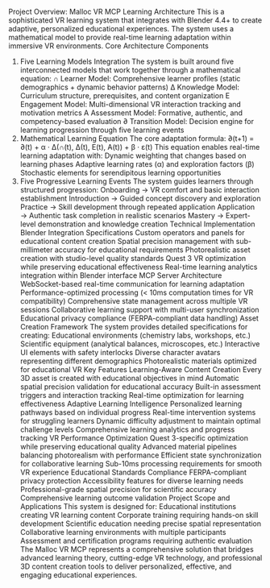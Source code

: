 Project Overview: Malloc VR MCP Learning Architecture
This is a sophisticated VR learning system that integrates with Blender 4.4+ to create adaptive, personalized educational experiences. The system uses a mathematical model to provide real-time learning adaptation within immersive VR environments.
Core Architecture Components
1. Five Learning Models Integration
The system is built around five interconnected models that work together through a mathematical equation:
∩ Learner Model: Comprehensive learner profiles (static demographics + dynamic behavior patterns)
∆ Knowledge Model: Curriculum structure, prerequisites, and content organization
E Engagement Model: Multi-dimensional VR interaction tracking and motivation metrics
A Assessment Model: Formative, authentic, and competency-based evaluation
∂ Transition Model: Decision engine for learning progression through five learning events
2. Mathematical Learning Equation
The core adaptation formula: ∂(t+1) = ∂(t) + α · Δ(∩(t), ∆(t), E(t), A(t)) + β · ε(t)
This equation enables real-time learning adaptation with:
Dynamic weighting that changes based on learning phases
Adaptive learning rates (α) and exploration factors (β)
Stochastic elements for serendipitous learning opportunities
3. Five Progressive Learning Events
The system guides learners through structured progression:
Onboarding → VR comfort and basic interaction establishment
Introduction → Guided concept discovery and exploration
Practice → Skill development through repeated application
Application → Authentic task completion in realistic scenarios
Mastery → Expert-level demonstration and knowledge creation
Technical Implementation
Blender Integration Specifications
Custom operators and panels for educational content creation
Spatial precision management with sub-millimeter accuracy for educational requirements
Photorealistic asset creation with studio-level quality standards
Quest 3 VR optimization while preserving educational effectiveness
Real-time learning analytics integration within Blender interface
MCP Server Architecture
WebSocket-based real-time communication for learning adaptation
Performance-optimized processing (< 10ms computation times for VR compatibility)
Comprehensive state management across multiple VR sessions
Collaborative learning support with multi-user synchronization
Educational privacy compliance (FERPA-compliant data handling)
Asset Creation Framework
The system provides detailed specifications for creating:
Educational environments (chemistry labs, workshops, etc.)
Scientific equipment (analytical balances, microscopes, etc.)
Interactive UI elements with safety interlocks
Diverse character avatars representing different demographics
Photorealistic materials optimized for educational VR
Key Features
Learning-Aware Content Creation
Every 3D asset is created with educational objectives in mind
Automatic spatial precision validation for educational accuracy
Built-in assessment triggers and interaction tracking
Real-time optimization for learning effectiveness
Adaptive Learning Intelligence
Personalized learning pathways based on individual progress
Real-time intervention systems for struggling learners
Dynamic difficulty adjustment to maintain optimal challenge levels
Comprehensive learning analytics and progress tracking
VR Performance Optimization
Quest 3-specific optimization while preserving educational quality
Advanced material pipelines balancing photorealism with performance
Efficient state synchronization for collaborative learning
Sub-10ms processing requirements for smooth VR experience
Educational Standards Compliance
FERPA-compliant privacy protection
Accessibility features for diverse learning needs
Professional-grade spatial precision for scientific accuracy
Comprehensive learning outcome validation
Project Scope and Applications
This system is designed for:
Educational institutions creating VR learning content
Corporate training requiring hands-on skill development
Scientific education needing precise spatial representation
Collaborative learning environments with multiple participants
Assessment and certification programs requiring authentic evaluation
The Malloc VR MCP represents a comprehensive solution that bridges advanced learning theory, cutting-edge VR technology, and professional 3D content creation tools to deliver personalized, effective, and engaging educational experiences.
